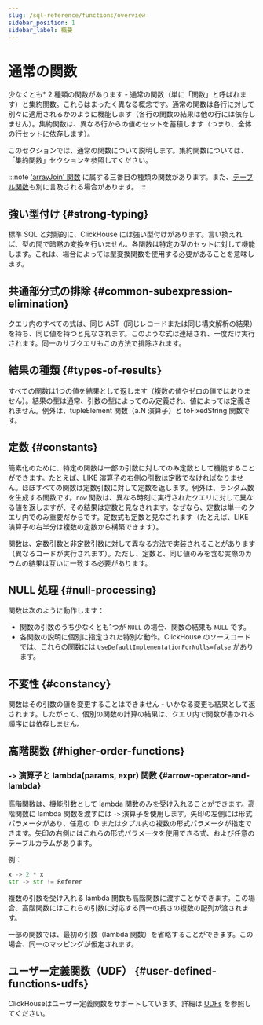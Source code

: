 ```yaml
---
slug: /sql-reference/functions/overview
sidebar_position: 1
sidebar_label: 概要
---
```



# 通常の関数

少なくとも\* 2 種類の関数があります - 通常の関数（単に「関数」と呼ばれます）と集約関数。これらはまったく異なる概念です。通常の関数は各行に対して別々に適用されるかのように機能します（各行の関数の結果は他の行には依存しません）。集約関数は、異なる行からの値のセットを蓄積します（つまり、全体の行セットに依存します）。

このセクションでは、通常の関数について説明します。集約関数については、「集約関数」セクションを参照してください。

:::note 
['arrayJoin' 関数](../functions/array-join.md) に属する三番目の種類の関数があります。また、[テーブル関数](../table-functions/index.md)も別に言及される場合があります。
:::

## 強い型付け {#strong-typing}

標準 SQL と対照的に、ClickHouse には強い型付けがあります。言い換えれば、型の間で暗黙の変換を行いません。各関数は特定の型のセットに対して機能します。これは、場合によっては型変換関数を使用する必要があることを意味します。

## 共通部分式の排除 {#common-subexpression-elimination}

クエリ内のすべての式は、同じ AST（同じレコードまたは同じ構文解析の結果）を持ち、同じ値を持つと見なされます。このような式は連結され、一度だけ実行されます。同一のサブクエリもこの方法で排除されます。

## 結果の種類 {#types-of-results}

すべての関数は1つの値を結果として返します（複数の値やゼロの値ではありません）。結果の型は通常、引数の型によってのみ定義され、値によっては定義されません。例外は、tupleElement 関数（a.N 演算子）と toFixedString 関数です。

## 定数 {#constants}

簡素化のために、特定の関数は一部の引数に対してのみ定数として機能することができます。たとえば、LIKE 演算子の右側の引数は定数でなければなりません。ほぼすべての関数は定数引数に対して定数を返します。例外は、ランダム数を生成する関数です。`now` 関数は、異なる時刻に実行されたクエリに対して異なる値を返しますが、その結果は定数と見なされます。なぜなら、定数は単一のクエリ内でのみ重要だからです。定数式も定数と見なされます（たとえば、LIKE 演算子の右半分は複数の定数から構築できます）。

関数は、定数引数と非定数引数に対して異なる方法で実装されることがあります（異なるコードが実行されます）。ただし、定数と、同じ値のみを含む実際のカラムの結果は互いに一致する必要があります。

## NULL 処理 {#null-processing}

関数は次のように動作します：

- 関数の引数のうち少なくとも1つが `NULL` の場合、関数の結果も `NULL` です。
- 各関数の説明に個別に指定された特別な動作。ClickHouse のソースコードでは、これらの関数には `UseDefaultImplementationForNulls=false` があります。

## 不変性 {#constancy}

関数はその引数の値を変更することはできません - いかなる変更も結果として返されます。したがって、個別の関数の計算の結果は、クエリ内で関数が書かれる順序には依存しません。

## 高階関数 {#higher-order-functions}

### `->` 演算子と lambda(params, expr) 関数 {#arrow-operator-and-lambda}

高階関数は、機能引数として lambda 関数のみを受け入れることができます。高階関数に lambda 関数を渡すには `->` 演算子を使用します。矢印の左側には形式パラメータがあり、任意の ID またはタプル内の複数の形式パラメータが指定できます。矢印の右側にはこれらの形式パラメータを使用できる式、および任意のテーブルカラムがあります。

例：

```python
x -> 2 * x
str -> str != Referer
```

複数の引数を受け入れる lambda 関数も高階関数に渡すことができます。この場合、高階関数にはこれらの引数に対応する同一の長さの複数の配列が渡されます。

一部の関数では、最初の引数（lambda 関数）を省略することができます。この場合、同一のマッピングが仮定されます。

## ユーザー定義関数（UDF） {#user-defined-functions-udfs}

ClickHouseはユーザー定義関数をサポートしています。詳細は [UDFs](../functions/udf.md) を参照してください。
